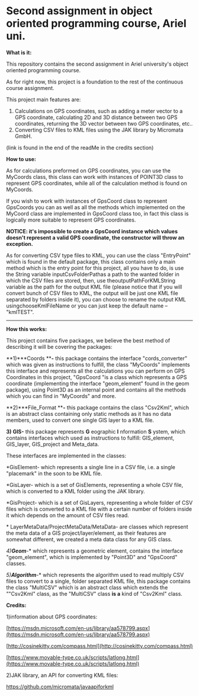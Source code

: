 

# Second assignment in object oriented programming course, Ariel uni.

**What is it:**

This repository contains the second assignment in Ariel university&#39;s object oriented programming course.

As for right now, this project is a foundation to the rest of the continuous course assignment.

This project main features are:

1. Calculations on GPS coordinates, such as adding a meter vector to a GPS coordinate, calculating 2D and 3D distance between two GPS coordinates, returning the 3D vector between two GPS coordinates, etc..
2. Converting CSV files to KML files using the JAK library by Micromata GmbH.

(link is found in the end of the readMe in the credits section)

**How to use:**

As for calculations preformed on GPS coordinates, you can use the MyCoords class, this class can work with instances of POINT3D class to represent GPS coordinates, while all of the calculation method is found on MyCoords.

 If you wish to work with instances of GpsCoord class to represent GpsCoords you can as well as all the methods which implemented on the MyCoord class are implemented in GpsCoord class too, in fact this class is logically more suitable to represent GPS coordinates.

**NOTICE: it&#39;s impossible to create a GpsCoord instance which values doesn&#39;t represent a valid GPS coordinate, the constructor will throw an exception.**

As for converting CSV type files to KML, you can use the class &quot;EntryPoint&quot; which is found in the default package, this class contains only a main method which is the entry point for this project, all you have to do, is use the String variable inputCsvFolderPathas a path to the wanted folder in which the CSV files are stored, then, use theoutputPathForKMLString variable as the path for the output KML file (please notice that if you will convert bunch of CSV files to KML, the output will be just one KML file separated by folders inside it), you can choose to rename the output KML usingchooseKmlFileName or you can just keep the default name – &quot;kmlTEST&quot;.

** **





**How this works:**

This project contains five packages, we believe the best method of describing it will be covering the packages:

**1)***Coords ****-** this package contains the interface &quot;cords\_converter&quot; which was given as instructions to fulfill, the class &quot;MyCoords&quot; implements this interface and represents all the calculations you can perform on GPS Coordinates in this project, &quot;GpsCoord &quot;is a class which represents a GPS coordinate (implementing the interface &quot;geom\_element&quot; found in the geom package), using Point3D as an internal point and contains all the methods which you can find in &quot;MyCoords&quot; and more.

**2)***File\_Format ****-** this package contains the class &quot;Csv2Kml&quot;, which is an abstract class containing only static methods as it has no data members, used to convert one single GIS layer to a KML file.

**3)  ****GIS****-** this package represents **G** eographic **I** nformation **S** ystem, which contains interfaces which used as instructions to fulfill: GIS\_element, GIS\_layer, GIS\_project and Meta\_data.

These interfaces are implemented in the classes:

\*GisElement- which represents a single line in a CSV file, i.e. a single &quot;placemark&quot; in the soon to be KML file.

\*GisLayer- which is a set of GisElements, representing a whole CSV file, which is converted to a KML folder using the JAK library.

\*GisProject- which is a set of GisLayers, representing a whole folder of CSV files which is converted to a KML file with a certain number of folders inside it which depends on the amount of CSV files read.

\* LayerMetaData/ProjectMetaData/MetaData- are classes which represent the meta data of a GIS project/layer/element, as their features are somewhat different, we created a meta data class for any GIS class.

**4)***Geom****-** which represents a geometric element, contains the interface &quot;geom\_element&quot;, which is implemented by &quot;Point3D&quot; and &quot;GpsCoord&quot; classes.

**5)***Algorithm****-** which represents the algorithm used to read multiply CSV files to convert to a single, folder separated KML file, this package contains the class &quot;MultiCSV&quot; which is an abstract class which extends the &quot;&quot;Csv2Kml&quot; class, as the &quot;MultiCSV&quot; class **is a** kind of &quot;Csv2Kml&quot; class.

  **Credits:**

1)information about GPS coordinates:

[https://msdn.microsoft.com/en-us/library/aa578799.aspx](https://msdn.microsoft.com/en-us/library/aa578799.aspx)

[http://cosinekitty.com/compass.html](http://cosinekitty.com/compass.html)

[https://www.movable-type.co.uk/scripts/latlong.html](https://www.movable-type.co.uk/scripts/latlong.html)

2)JAK library, an API for converting KML files:

https://github.com/micromata/javaapiforkml

